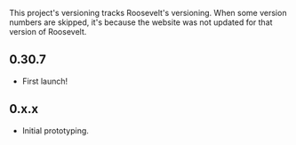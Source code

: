 This project's versioning tracks Roosevelt's versioning. When some version numbers are skipped, it's because the website was not updated for that version of Roosevelt.

## 0.30.7

- First launch!

## 0.x.x

- Initial prototyping.
